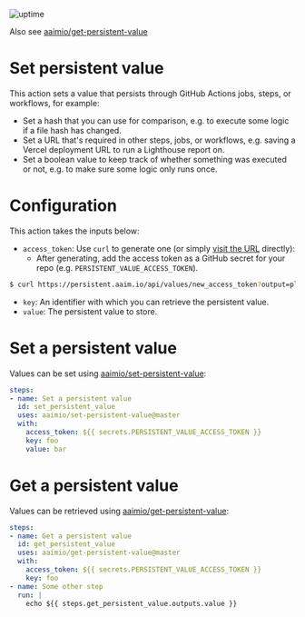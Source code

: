 ![uptime](https://img.shields.io/uptimerobot/ratio/m787894343-bf1ddacfde07d95ec87e488c?style=flat-square)

Also see [aaimio/get-persistent-value](https://github.com/aaimio/get-persistent-value)

# Set persistent value

This action sets a value that persists through GitHub Actions jobs, steps, or workflows, for example:

- Set a hash that you can use for comparison, e.g. to execute some logic if a file hash has changed.
- Set a URL that's required in other steps, jobs, or workflows, e.g. saving a Vercel deployment URL to run a Lighthouse report on.
- Set a boolean value to keep track of whether something was executed or not, e.g. to make sure some logic only runs once.

# Configuration

This action takes the inputs below:

- `access_token`: Use `curl` to generate one (or simply [visit the URL](https://persistent.aaim.io/api/values/new_access_token?output=plain) directly):
  - After generating, add the access token as a GitHub secret for your repo (e.g. `PERSISTENT_VALUE_ACCESS_TOKEN`).

```bash
$ curl https://persistent.aaim.io/api/values/new_access_token?output=plain
```

- `key`: An identifier with which you can retrieve the persistent value.
- `value`: The persistent value to store.

# Set a persistent value

Values can be set using [aaimio/set-persistent-value](https://github.com/aaimio/set-persistent-value):

```yaml
steps:
- name: Set a persistent value
  id: set_persistent_value
  uses: aaimio/set-persistent-value@master
  with:
    access_token: ${{ secrets.PERSISTENT_VALUE_ACCESS_TOKEN }}
    key: foo
    value: bar
```

# Get a persistent value

Values can be retrieved using [aaimio/get-persistent-value](https://github.com/aaimio/get-persistent-value):

```yaml
steps:
- name: Get a persistent value
  id: get_persistent_value
  uses: aaimio/get-persistent-value@master
  with:
    access_token: ${{ secrets.PERSISTENT_VALUE_ACCESS_TOKEN }}
    key: foo
- name: Some other step
  run: |
    echo ${{ steps.get_persistent_value.outputs.value }}
```
